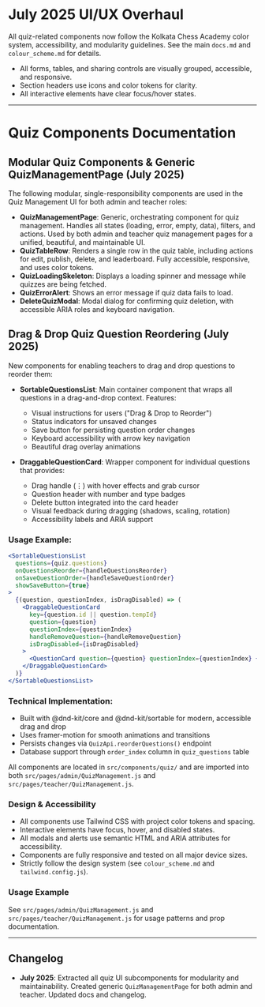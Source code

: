 # July 2025 UI/UX Overhaul

All quiz-related components now follow the Kolkata Chess Academy color system, accessibility, and modularity guidelines. See the main `docs.md` and `colour_scheme.md` for details.

- All forms, tables, and sharing controls are visually grouped, accessible, and responsive.
- Section headers use icons and color tokens for clarity.
- All interactive elements have clear focus/hover states.

---

# Quiz Components Documentation

## Modular Quiz Components & Generic QuizManagementPage (July 2025)

The following modular, single-responsibility components are used in the Quiz Management UI for both admin and teacher roles:

- **QuizManagementPage**: Generic, orchestrating component for quiz management. Handles all states (loading, error, empty, data), filters, and actions. Used by both admin and teacher quiz management pages for a unified, beautiful, and maintainable UI.
- **QuizTableRow**: Renders a single row in the quiz table, including actions for edit, publish, delete, and leaderboard. Fully accessible, responsive, and uses color tokens.
- **QuizLoadingSkeleton**: Displays a loading spinner and message while quizzes are being fetched.
- **QuizErrorAlert**: Shows an error message if quiz data fails to load.
- **DeleteQuizModal**: Modal dialog for confirming quiz deletion, with accessible ARIA roles and keyboard navigation.

## Drag & Drop Quiz Question Reordering (July 2025)

New components for enabling teachers to drag and drop questions to reorder them:

- **SortableQuestionsList**: Main container component that wraps all questions in a drag-and-drop context. Features:
  - Visual instructions for users ("Drag & Drop to Reorder")
  - Status indicators for unsaved changes
  - Save button for persisting question order changes
  - Keyboard accessibility with arrow key navigation
  - Beautiful drag overlay animations

- **DraggableQuestionCard**: Wrapper component for individual questions that provides:
  - Drag handle (⋮) with hover effects and grab cursor
  - Question header with number and type badges
  - Delete button integrated into the card header
  - Visual feedback during dragging (shadows, scaling, rotation)
  - Accessibility labels and ARIA support

### Usage Example:
```jsx
<SortableQuestionsList
  questions={quiz.questions}
  onQuestionsReorder={handleQuestionsReorder}
  onSaveQuestionOrder={handleSaveQuestionOrder}
  showSaveButton={true}
>
  {(question, questionIndex, isDragDisabled) => (
    <DraggableQuestionCard
      key={question.id || question.tempId}
      question={question}
      questionIndex={questionIndex}
      handleRemoveQuestion={handleRemoveQuestion}
      isDragDisabled={isDragDisabled}
    >
      <QuestionCard question={question} questionIndex={questionIndex} {...handlers} />
    </DraggableQuestionCard>
  )}
</SortableQuestionsList>
```

### Technical Implementation:
- Built with @dnd-kit/core and @dnd-kit/sortable for modern, accessible drag and drop
- Uses framer-motion for smooth animations and transitions
- Persists changes via `QuizApi.reorderQuestions()` endpoint
- Database support through `order_index` column in `quiz_questions` table

All components are located in `src/components/quiz/` and are imported into both `src/pages/admin/QuizManagement.js` and `src/pages/teacher/QuizManagement.js`.

### Design & Accessibility
- All components use Tailwind CSS with project color tokens and spacing.
- Interactive elements have focus, hover, and disabled states.
- All modals and alerts use semantic HTML and ARIA attributes for accessibility.
- Components are fully responsive and tested on all major device sizes.
- Strictly follow the design system (see `colour_scheme.md` and `tailwind.config.js`).

### Usage Example
See `src/pages/admin/QuizManagement.js` and `src/pages/teacher/QuizManagement.js` for usage patterns and prop documentation.

---

## Changelog
- **July 2025**: Extracted all quiz UI subcomponents for modularity and maintainability. Created generic `QuizManagementPage` for both admin and teacher. Updated docs and changelog.
